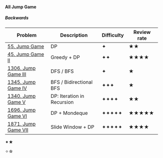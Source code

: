 #### All Jump Game

##### Backwards

| Problem                                                      | Description                | Difficulty | Review rate |
| ------------------------------------------------------------ | -------------------------- | ---------- | ----------- |
| [55. Jump Game](https://leetcode.com/problems/jump-game/)    | DP                         | ✦          | ★★          |
| [45. Jump Game II](https://leetcode.com/problems/jump-game-ii/) | Greedy + DP                | ✦✦         | ★★★★        |
| [1306. Jump Game III](https://leetcode.com/problems/jump-game-iii) | DFS / BFS                  | ✦          | ★           |
| [1345. Jump Game IV](https://leetcode.com/problems/jump-game-iv) | BFS / Bidirectional BFS    | ✦✦✦        | ★           |
| [1340. Jump Game V](https://leetcode.com/problems/jump-game-v) | DP: Iteration in Recursion | ✦✦✦✦       | ★★          |
| [1696. Jump Game VI](https://leetcode.com/problems/jump-game-vi) | DP + Mondeque              | ✦✦✦✦✦      | ★★★★★       |
| [1871. Jump Game VII](https://leetcode.com/problems/jump-game-vii) | Slide Window + DP          | ✦✦✦✦✦      | ★★★★        |

✦★

✧☆